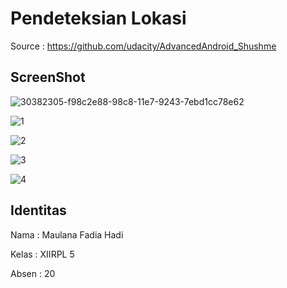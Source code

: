 # Pendeteksian Lokasi

Source : https://github.com/udacity/AdvancedAndroid_Shushme

## ScreenShot
![30382305-f98c2e88-98c8-11e7-9243-7ebd1cc78e62](https://user-images.githubusercontent.com/22210692/30573973-23b9439c-9d21-11e7-9711-b2529a1d64dc.PNG)


![1](https://user-images.githubusercontent.com/22210692/30573974-24183c4e-9d21-11e7-84a2-7e43644fd54c.PNG)


![2](https://user-images.githubusercontent.com/22210692/30573976-242d6b3c-9d21-11e7-864e-49a3a1ef5b52.PNG)


![3](https://user-images.githubusercontent.com/22210692/30573975-242d4512-9d21-11e7-896a-97feef7c9090.PNG)


![4](https://user-images.githubusercontent.com/22210692/30573977-242e08b2-9d21-11e7-8da1-a424de2bf6c5.PNG)

## Identitas

Nama    : Maulana Fadia Hadi

Kelas   : XIIRPL 5

Absen   : 20
